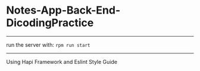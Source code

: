 # Notes-App-Back-End-DicodingPractice

---

run the server with: `rpm run start`

---

Using Hapi Framework and Eslint Style Guide
